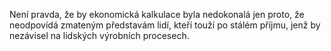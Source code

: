 <emphasis level="strong">Není pravda, že by ekonomická kalkulace byla nedokonalá<break time="0.3s"/> jen proto, že neodpovídá zmateným představám lidí,</emphasis><break time="0.4s"/> kteří touží po stálém příjmu,<break time="0.3s"/> jenž by nezávisel na lidských výrobních procesech. 